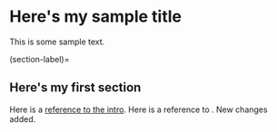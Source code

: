 # Here's my sample title

This is some sample text.

(section-label)=
## Here's my first section

Here is a [reference to the intro](../intro.md). Here is a reference to [](section-label).
New changes added.
